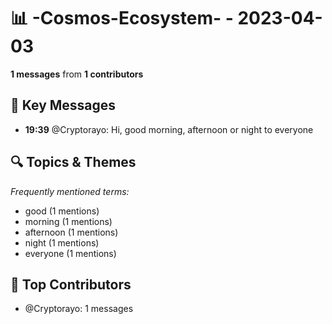 # 📊 -Cosmos-Ecosystem- - 2023-04-03
**1 messages** from **1 contributors**

## 💬 Key Messages
- **19:39** @Cryptorayo: Hi, good morning, afternoon or night to everyone

## 🔍 Topics & Themes
*Frequently mentioned terms:*
- good (1 mentions)
- morning (1 mentions)
- afternoon (1 mentions)
- night (1 mentions)
- everyone (1 mentions)

## 👥 Top Contributors
- @Cryptorayo: 1 messages